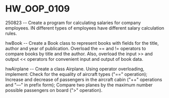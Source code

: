 # HW_OOP_0109
250823 -- Create a program for calculating salaries for company employees. IN
different types of employees have different salary calculation rules.

hwBook -- Create a Book class to represent books with fields for the title,
author and year of publication.
Overload the == and != operators to compare books by title
and the author.
Also, overload the input >> and output << operators for
convenient input and output of book data.

hwAirplane -- Create a class Airplane.
Using operator overloading, implement:
Check for the equality of aircraft types ("==" operation);
Increase and decrease of passengers in the aircraft cabin ("++" operations
and "––" in prefix form);
Compare two planes by the maximum number possible
passengers on board (">" operation).
